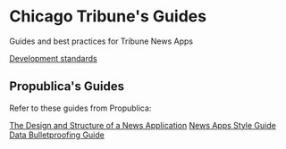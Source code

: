 # Chicago Tribune's Guides

Guides and best practices for Tribune News Apps

[Development standards](standards.md)

## Propublica's Guides

Refer to these guides from Propublica:

[The Design and Structure of a News Application](https://github.com/propublica/guides/blob/master/design-structure.md)
[News Apps Style Guide](https://github.com/propublica/guides/blob/master/news-apps.md)
[Data Bulletproofing Guide](https://github.com/propublica/guides/blob/master/data-bulletproofing.md)
